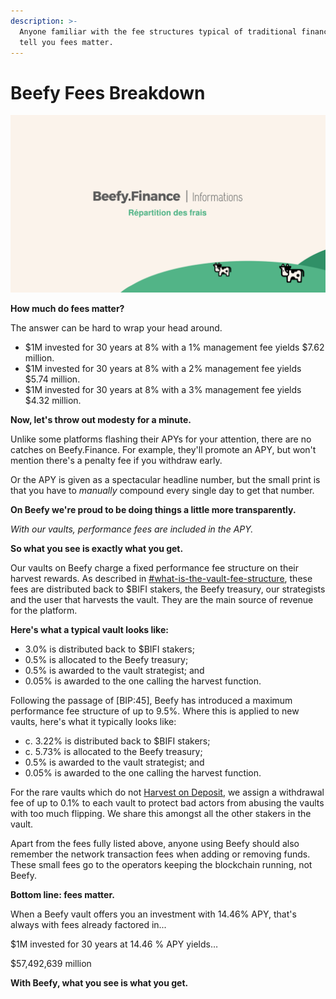 ```yaml
---
description: >-
  Anyone familiar with the fee structures typical of traditional finance will
  tell you fees matter.
---
```


# Beefy Fees Breakdown

![](../../.gitbook/assets/bulletin-beefy-finance-fees-breakdown.png)

**How much do fees matter?**

The answer can be hard to wrap your head around.

* $1M invested for 30 years at 8% with a 1% management fee yields $7.62 million.
* $1M invested for 30 years at 8% with a 2% management fee yields $5.74 million.
* $1M invested for 30 years at 8% with a 3% management fee yields $4.32 million.

**Now, let's throw out modesty for a minute.**

Unlike some platforms flashing their APYs for your attention, there are no catches on Beefy.Finance. For example, they'll promote an APY, but won't mention there's a penalty fee if you withdraw early.

Or the APY is given as a spectacular headline number, but the small print is that you have to _manually_ compound every single day to get that number.

**On Beefy we're proud to be doing things a little more transparently.**

_With our vaults, performance fees are included in the APY._

**So what you see is exactly what you get.**

Our vaults on Beefy charge a fixed performance fee structure on their harvest rewards. As described in [#what-is-the-vault-fee-structure](../../products/vaults.md#what-is-the-vault-fee-structure "mention"), these fees are distributed back to $BIFI stakers, the Beefy treasury, our strategists and the user that harvests the vault. They are the main source of revenue for the platform.

**Here's what a typical vault looks like:**

* 3.0% is distributed back to $BIFI stakers;
* 0.5% is allocated to the Beefy treasury;
* 0.5% is awarded to the vault strategist; and
* 0.05% is awarded to the one calling the harvest function.

Following the passage of \[BIP:45], Beefy has introduced a maximum performance fee structure of up to 9.5%. Where this is applied to new vaults, here's what it typically looks like:

* c. 3.22% is distributed back to $BIFI stakers;
* c. 5.73% is allocated to the Beefy treasury;
* 0.5% is awarded to the vault strategist; and
* 0.05% is awarded to the one calling the harvest function.

For the rare vaults which do not [Harvest on Deposit](https://docs.beefy.finance/ecosystem/products/vaults#what-is-harvesting-on-deposit), we assign a withdrawal fee of up to 0.1% to each vault to protect bad actors from abusing the vaults with too much flipping. We share this amongst all the other stakers in the vault.

Apart from the fees fully listed above, anyone using Beefy should also remember the network transaction fees when adding or removing funds. These small fees go to the operators keeping the blockchain running, not Beefy.

**Bottom line: fees matter.**

When a Beefy vault offers you an investment with 14.46% APY, that's always with fees already factored in...

$1M invested for 30 years at 14.46 % APY yields…

$57,492,639 million

**With Beefy, what you see is what you get.**
